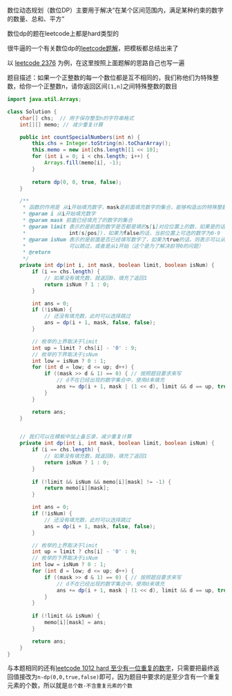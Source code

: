 数位动态规划（数位DP）主要用于解决“在某个区间范围内，满足某种约束的数字的数量、总和、平方“

数位dp的题在leetcode上都是hard类型的

很牛逼的一个有关数位dp的[leetcode题解](https://leetcode.cn/problems/count-special-integers/solutions/1746956/shu-wei-dp-mo-ban-by-endlesscheng-xtgx/)，把模板都总结出来了

以 [leetcode 2376](https://leetcode.cn/problems/count-special-integers/description/) 为例，在这里按照上面题解的思路自己也写一遍

题目描述：如果一个正整数的每一个数位都是互不相同的，我们称他们为特殊整数，给你一个正整数n，请你返回区间`[1,n]`之间特殊整数的数目

```java
import java.util.Arrays;

class Solution {
    char[] chs;  // 用于保存整型n的字符串格式
    int[][] memo; // 减少重复计算

    public int countSpecialNumbers(int n) {
        this.chs = Integer.toString(n).toCharArray();
        this.memo = new int[chs.length][1 << 10];
        for (int i = 0; i < chs.length; i++) {
            Arrays.fill(memo[i], -1);
        }
        
        return dp(0, 0, true, false);
    }

    /**
     * 函数的作用是 从i开始填充数字，mask是前面填充数字的集合，能够构造出的特殊整数的最大数量
     * @param i 从i开始填充数字
     * @param mask 前面已经填充了的数字的集合
     * @param limit 表示的是前面的数字是否都是填的s[i]对应位置上的数，如果是的话为true，那么当前位置上的最大值是
     *              int(s[pos])，如果为false的话，当前位置上可选的数字为0-9
     * @param isNum 表示的是前面是否已经填写数字了，如果为true的话，则表示可以从0开始，如果为false的话，则表示房钱位置
     *              可以跳过，或者是从1开始（这个是为了解决前导0的问题）
     * @return
     */
    private int dp(int i, int mask, boolean limit, boolean isNum) {
        if (i == chs.length) {
            // 如果没有填充数，就返回0，填充了返回1
            return isNum ? 1 : 0;
        }

        int ans = 0;
        if (!isNum) {
            // 还没有填充数，此时可以选择跳过
            ans = dp(i + 1, mask, false, false);
        }

        // 枚举的上界取决于limit
        int up = limit ? chs[i] - '0' : 9;
        // 枚举的下界取决于isNum
        int low = isNum ? 0 : 1;
        for (int d = low; d <= up; d++) {
            if ((mask >> d & 1) == 0) { // 按照题目要求来写
                // d不在已经出现的数字集合中，使用d来填充
                ans += dp(i + 1, mask | (1 << d), limit && d == up, true);
            }
        }

        return ans;
    }


    // 我们可以在模板中加上备忘录，减少重复计算
    private int dp(int i, int mask, boolean limit, boolean isNum) {
        if (i == chs.length) {
            // 如果没有填充数，就返回0，填充了返回1
            return isNum ? 1 : 0;
        }
        
        if (!limit && isNum && memo[i][mask] != -1) {
            return memo[i][mask];
        }

        int ans = 0;
        if (!isNum) {
            // 还没有填充数，此时可以选择跳过
            ans = dp(i + 1, mask, false, false);
        }

        // 枚举的上界取决于limit
        int up = limit ? chs[i] - '0' : 9;
        // 枚举的下界取决于isNum
        int low = isNum ? 0 : 1;
        for (int d = low; d <= up; d++) {
            if ((mask >> d & 1) == 0) { // 按照题目要求来写
                // d不在已经出现的数字集合中，使用d来填充
                ans += dp(i + 1, mask | (1 << d), limit && d == up, true);
            }
        }
        
        if (!limit && isNum) {
            memo[i][mask] = ans;
        }

        return ans;
    }
}
```

与本题相同的还有[leetcode 1012 hard 至少有一位重复的数字](https://leetcode.cn/problems/numbers-with-repeated-digits/description/)，只需要把最终返回值接改为`n-dp(0,0,true,false)`即可，因为题目中要求的是至少含有一个重复元素的个数，所以就是`总个数-不含重复元素的个数`


